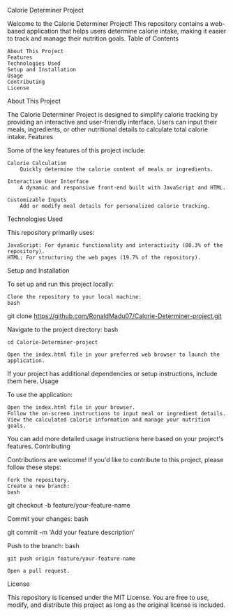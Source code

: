 Calorie Determiner Project

Welcome to the Calorie Determiner Project! This repository contains a web-based application that helps users determine calorie intake, making it easier to track and manage their nutrition goals.
Table of Contents

    About This Project
    Features
    Technologies Used
    Setup and Installation
    Usage
    Contributing
    License

About This Project

The Calorie Determiner Project is designed to simplify calorie tracking by providing an interactive and user-friendly interface. Users can input their meals, ingredients, or other nutritional details to calculate total calorie intake.
Features

Some of the key features of this project include:

    Calorie Calculation
        Quickly determine the calorie content of meals or ingredients.

    Interactive User Interface
        A dynamic and responsive front-end built with JavaScript and HTML.

    Customizable Inputs
        Add or modify meal details for personalized calorie tracking.

Technologies Used

This repository primarily uses:

    JavaScript: For dynamic functionality and interactivity (80.3% of the repository).
    HTML: For structuring the web pages (19.7% of the repository).

Setup and Installation

To set up and run this project locally:

    Clone the repository to your local machine:
    bash

git clone https://github.com/RonaldMadu07/Calorie-Determiner-project.git

Navigate to the project directory:
bash

    cd Calorie-Determiner-project

    Open the index.html file in your preferred web browser to launch the application.

If your project has additional dependencies or setup instructions, include them here.
Usage

To use the application:

    Open the index.html file in your browser.
    Follow the on-screen instructions to input meal or ingredient details.
    View the calculated calorie information and manage your nutrition goals.

You can add more detailed usage instructions here based on your project's features.
Contributing

Contributions are welcome! If you'd like to contribute to this project, please follow these steps:

    Fork the repository.
    Create a new branch:
    bash

git checkout -b feature/your-feature-name

Commit your changes:
bash

git commit -m 'Add your feature description'

Push to the branch:
bash

    git push origin feature/your-feature-name

    Open a pull request.

License

This repository is licensed under the MIT License. You are free to use, modify, and distribute this project as long as the original license is included.
